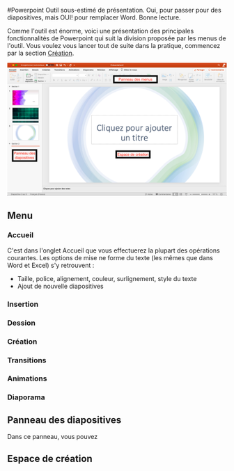 #Powerpoint
Outil sous-estimé de présentation. Oui, pour passer pour des diapositives, mais OUI! pour remplacer Word. Bonne lecture.

Comme l'outil est énorme, voici une présentation des principales fonctionnalités de Powerpoint qui suit la division proposée par les menus de l'outil. Vous voulez vous lancer tout de suite dans la pratique, commencez par la section [Création](/powerpoint/index.md#création).

![Disposition des éléments](/powerpoint/interface.png)

## Menu
### Accueil
C'est dans l'onglet Accueil que vous effectuerez la plupart des opérations courantes. Les options de mise ne forme du texte (les mêmes que dans Word et Excel) s'y retrouvent : 
- Taille, police, alignement, couleur, surlignement, style du texte
- Ajout de nouvelle diapositives 

### Insertion

### Dession

### Création

### Transitions

### Animations

### Diaporama

## Panneau des diapositives
Dans ce panneau, vous pouvez 

## Espace de création

